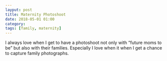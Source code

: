 ```yaml
---
layput: post
title: Maternity Photoshoot
date: 2018-05-01 01:00
category: 
tags: [family, maternity]
---
```


I always love when I get to have a photoshoot not only with “future moms to be” but also with their families. Especially I love when it when I get a chance to capture family photographs.